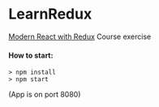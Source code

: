 # LearnRedux

[Modern React with Redux](https://www.udemy.com/react-redux/) Course exercise

#### How to start:

```
> npm install
> npm start
```

(App is on port 8080)

